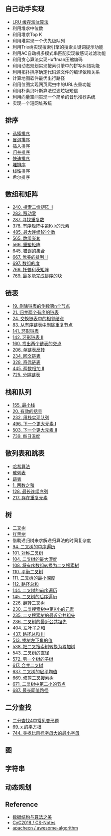 ## 自己动手实现

- [LRU 缓存淘汰算法](https://github.com/whirlys/algo-notes/blob/master/%E8%87%AA%E5%B7%B1%E5%8A%A8%E6%89%8B%E5%AE%9E%E7%8E%B0/%E5%AE%9E%E7%8E%B0%E4%B8%80%E4%B8%AALRU%E7%BC%93%E5%AD%98%E6%B7%98%E6%B1%B0%E7%AE%97%E6%B3%95.md)
- 利用堆求中位数
- 利用堆求Top K
- 利用堆实现一个优先级队列
- 利用Trie树实现搜索引擎的搜索关键词提示功能
- 利用AC自动机多模式串匹配实现敏感词过滤功能
- 利用贪心算法实现Huffman压缩编码
- 利用动态规划实现搜索引擎中的拼写纠错功能
- 利用拓扑排序确定代码源文件的编译依赖关系
- 计算地图软件最优出行路径
- 利用位图实现网页爬虫中的URL去重功能
- 利用朴素贝叶斯算法过滤垃圾短信
- 利用向量空间实现一个简单的音乐推荐系统
- 实现一个短网址系统

## 排序

- [选择排序](https://github.com/whirlys/algo-notes/blob/master/%E6%8E%92%E5%BA%8F/%E9%80%89%E6%8B%A9%E6%8E%92%E5%BA%8F.md)
- [冒泡排序](https://github.com/whirlys/algo-notes/blob/master/%E6%8E%92%E5%BA%8F/%E5%86%92%E6%B3%A1%E6%8E%92%E5%BA%8F.md)
- [插入排序](https://github.com/whirlys/algo-notes/blob/master/%E6%8E%92%E5%BA%8F/%E6%8F%92%E5%85%A5%E6%8E%92%E5%BA%8F.md)
- [归并排序](https://github.com/whirlys/algo-notes/blob/master/%E6%8E%92%E5%BA%8F/%E5%BD%92%E5%B9%B6%E6%8E%92%E5%BA%8F.md)
- [快速排序](https://github.com/whirlys/algo-notes/blob/master/%E6%8E%92%E5%BA%8F/%E5%BF%AB%E9%80%9F%E6%8E%92%E5%BA%8F.md)
- [堆排序](https://github.com/whirlys/algo-notes/blob/master/%E6%8E%92%E5%BA%8F/%E5%A0%86%E6%8E%92%E5%BA%8F.md)
- [线性排序](https://github.com/whirlys/algo-notes/blob/master/%E6%8E%92%E5%BA%8F/%E7%BA%BF%E6%80%A7%E6%8E%92%E5%BA%8F.md)
- 希尔排序

## 数组和矩阵

- [240. 搜索二维矩阵 II](https://github.com/whirlys/algo-notes/blob/master/%E6%95%B0%E7%BB%84%E5%92%8C%E7%9F%A9%E9%98%B5/240_%E6%90%9C%E7%B4%A2%E4%BA%8C%E7%BB%B4%E7%9F%A9%E9%98%B5_II.md)
- [283. 移动零](https://github.com/whirlys/algo-notes/blob/master/%E6%95%B0%E7%BB%84%E5%92%8C%E7%9F%A9%E9%98%B5/283_%E7%A7%BB%E5%8A%A8%E9%9B%B6.md)
- [287. 寻找重复数](https://github.com/whirlys/algo-notes/blob/master/%E6%95%B0%E7%BB%84%E5%92%8C%E7%9F%A9%E9%98%B5/287_%E5%AF%BB%E6%89%BE%E9%87%8D%E5%A4%8D%E6%95%B0.md)
- [378. 有序矩阵中第K小的元素](https://github.com/whirlys/algo-notes/blob/master/%E6%95%B0%E7%BB%84%E5%92%8C%E7%9F%A9%E9%98%B5/378_%E6%9C%89%E5%BA%8F%E7%9F%A9%E9%98%B5%E4%B8%AD%E7%AC%ACK%E5%B0%8F%E7%9A%84%E5%85%83%E7%B4%A0.md)
- [485. 最大连续1的个数](https://github.com/whirlys/algo-notes/blob/master/%E6%95%B0%E7%BB%84%E5%92%8C%E7%9F%A9%E9%98%B5/485_%E6%9C%80%E5%A4%A7%E8%BF%9E%E7%BB%AD1%E7%9A%84%E4%B8%AA%E6%95%B0.md)
- [565. 数组嵌套](https://github.com/whirlys/algo-notes/blob/master/%E6%95%B0%E7%BB%84%E5%92%8C%E7%9F%A9%E9%98%B5/565_%E6%95%B0%E7%BB%84%E5%B5%8C%E5%A5%97.md)
- [566. 重塑矩阵](https://github.com/whirlys/algo-notes/blob/master/%E6%95%B0%E7%BB%84%E5%92%8C%E7%9F%A9%E9%98%B5/566_%E9%87%8D%E5%A1%91%E7%9F%A9%E9%98%B5.md)
- [645. 错误的集合](https://github.com/whirlys/algo-notes/blob/master/%E6%95%B0%E7%BB%84%E5%92%8C%E7%9F%A9%E9%98%B5/645_%E9%94%99%E8%AF%AF%E7%9A%84%E9%9B%86%E5%90%88.md)
- [667. 优美的排列 II](https://github.com/whirlys/algo-notes/blob/master/%E6%95%B0%E7%BB%84%E5%92%8C%E7%9F%A9%E9%98%B5/667_%E4%BC%98%E7%BE%8E%E7%9A%84%E6%8E%92%E5%88%97_II.md)
- [697. 数组的度](https://github.com/whirlys/algo-notes/blob/master/%E6%95%B0%E7%BB%84%E5%92%8C%E7%9F%A9%E9%98%B5/697_%E6%95%B0%E7%BB%84%E7%9A%84%E5%BA%A6.md)
- [766. 托普利茨矩阵](https://github.com/whirlys/algo-notes/blob/master/%E6%95%B0%E7%BB%84%E5%92%8C%E7%9F%A9%E9%98%B5/766_%E6%89%98%E6%99%AE%E5%88%A9%E8%8C%A8%E7%9F%A9%E9%98%B5.md)
- [769. 最多能完成排序的块](https://github.com/whirlys/algo-notes/blob/master/%E6%95%B0%E7%BB%84%E5%92%8C%E7%9F%A9%E9%98%B5/769_%E6%9C%80%E5%A4%9A%E8%83%BD%E5%AE%8C%E6%88%90%E6%8E%92%E5%BA%8F%E7%9A%84%E5%9D%97.md)

## 链表

- [19. 删除链表的倒数第n个节点](https://github.com/whirlys/algo-notes/blob/master/%E9%93%BE%E8%A1%A8/19_%E5%88%A0%E9%99%A4%E9%93%BE%E8%A1%A8%E7%9A%84%E5%80%92%E6%95%B0%E7%AC%ACn%E4%B8%AA%E8%8A%82%E7%82%B9.md)
- [21. 归并两个有序的链表](https://github.com/whirlys/algo-notes/blob/master/%E9%93%BE%E8%A1%A8/21_%E5%BD%92%E5%B9%B6%E4%B8%A4%E4%B8%AA%E6%9C%89%E5%BA%8F%E7%9A%84%E9%93%BE%E8%A1%A8.md)
- [24. 交换链表中的相邻结点](https://github.com/whirlys/algo-notes/blob/master/%E9%93%BE%E8%A1%A8/24_%E4%BA%A4%E6%8D%A2%E9%93%BE%E8%A1%A8%E4%B8%AD%E7%9A%84%E7%9B%B8%E9%82%BB%E7%BB%93%E7%82%B9.md)
- [83. 从有序链表中删除重复节点](https://github.com/whirlys/algo-notes/blob/master/%E9%93%BE%E8%A1%A8/83_%E4%BB%8E%E6%9C%89%E5%BA%8F%E9%93%BE%E8%A1%A8%E4%B8%AD%E5%88%A0%E9%99%A4%E9%87%8D%E5%A4%8D%E8%8A%82%E7%82%B9.md)
- [141. 环形链表](https://github.com/whirlys/algo-notes/blob/master/%E9%93%BE%E8%A1%A8/141_%E7%8E%AF%E5%BD%A2%E9%93%BE%E8%A1%A8.md)
- [142. 环形链表 II](https://github.com/whirlys/algo-notes/blob/master/%E9%93%BE%E8%A1%A8/142_%E7%8E%AF%E5%BD%A2%E9%93%BE%E8%A1%A8_II.md)
- [160. 找出两个链表的交点](https://github.com/whirlys/algo-notes/blob/master/%E9%93%BE%E8%A1%A8/160_%E6%89%BE%E5%87%BA%E4%B8%A4%E4%B8%AA%E9%93%BE%E8%A1%A8%E7%9A%84%E4%BA%A4%E7%82%B9.md)
- [206. 单链表反转](https://github.com/whirlys/algo-notes/blob/master/%E9%93%BE%E8%A1%A8/206_%E5%8D%95%E9%93%BE%E8%A1%A8%E5%8F%8D%E8%BD%AC.md)
- [234. 回文链表](https://github.com/whirlys/algo-notes/blob/master/%E9%93%BE%E8%A1%A8/234_%E5%9B%9E%E6%96%87%E9%93%BE%E8%A1%A8.md)
- [328. 奇偶链表](https://github.com/whirlys/algo-notes/blob/master/%E9%93%BE%E8%A1%A8/328_%E5%A5%87%E5%81%B6%E9%93%BE%E8%A1%A8.md)
- [445. 两数相加 II](https://github.com/whirlys/algo-notes/blob/master/%E9%93%BE%E8%A1%A8/445_%E4%B8%A4%E6%95%B0%E7%9B%B8%E5%8A%A0_II.md)
- [725. 分隔链表](https://github.com/whirlys/algo-notes/blob/master/%E9%93%BE%E8%A1%A8/725_%E5%88%86%E9%9A%94%E9%93%BE%E8%A1%A8.md)

## 栈和队列

- [155. 最小栈](https://github.com/whirlys/algo-notes/blob/master/%E6%A0%88%E5%92%8C%E9%98%9F%E5%88%97/155_%E6%9C%80%E5%B0%8F%E5%80%BC%E6%A0%88.md)
- [20. 有效的括号](https://github.com/whirlys/algo-notes/blob/master/%E6%A0%88%E5%92%8C%E9%98%9F%E5%88%97/20_%E6%9C%89%E6%95%88%E7%9A%84%E6%8B%AC%E5%8F%B7.md)
- [232. 用栈实现队列](https://github.com/whirlys/algo-notes/blob/master/%E6%A0%88%E5%92%8C%E9%98%9F%E5%88%97/232_%E7%94%A8%E6%A0%88%E5%AE%9E%E7%8E%B0%E9%98%9F%E5%88%97.md)
- [496. 下一个更大元素 I](https://github.com/whirlys/algo-notes/blob/master/%E6%A0%88%E5%92%8C%E9%98%9F%E5%88%97/496_%E4%B8%8B%E4%B8%80%E4%B8%AA%E6%9B%B4%E5%A4%A7%E5%85%83%E7%B4%A0_I.md)
- [503. 下一个更大元素 II](https://github.com/whirlys/algo-notes/blob/master/%E6%A0%88%E5%92%8C%E9%98%9F%E5%88%97/503_%E4%B8%8B%E4%B8%80%E4%B8%AA%E6%9B%B4%E5%A4%A7%E5%85%83%E7%B4%A0_II.md)
- [739. 每日温度](https://github.com/whirlys/algo-notes/blob/master/%E6%A0%88%E5%92%8C%E9%98%9F%E5%88%97/739_%E6%AF%8F%E6%97%A5%E6%B8%A9%E5%BA%A6.md)

## 散列表和跳表

- [哈希算法](https://github.com/whirlys/algo-notes/blob/master/%E6%95%A3%E5%88%97%E8%A1%A8%E5%92%8C%E8%B7%B3%E8%A1%A8/%E5%93%88%E5%B8%8C%E7%AE%97%E6%B3%95.md)
- [散列表](https://github.com/whirlys/algo-notes/blob/master/%E6%95%A3%E5%88%97%E8%A1%A8%E5%92%8C%E8%B7%B3%E8%A1%A8/%E6%95%A3%E5%88%97%E8%A1%A8.md)
- [跳表](https://github.com/whirlys/algo-notes/blob/master/%E6%95%A3%E5%88%97%E8%A1%A8%E5%92%8C%E8%B7%B3%E8%A1%A8/%E8%B7%B3%E8%A1%A8.md)
- [1. 两数之和](https://github.com/whirlys/algo-notes/blob/master/%E6%95%A3%E5%88%97%E8%A1%A8%E5%92%8C%E8%B7%B3%E8%A1%A8/1_%E4%B8%A4%E6%95%B0%E4%B9%8B%E5%92%8C.md)
- [128. 最长连续序列](https://github.com/whirlys/algo-notes/blob/master/%E6%95%A3%E5%88%97%E8%A1%A8%E5%92%8C%E8%B7%B3%E8%A1%A8/128_%E6%9C%80%E9%95%BF%E8%BF%9E%E7%BB%AD%E5%BA%8F%E5%88%97.md)
- [217. 存在重复元素](https://github.com/whirlys/algo-notes/blob/master/%E6%95%A3%E5%88%97%E8%A1%A8%E5%92%8C%E8%B7%B3%E8%A1%A8/217_%E5%AD%98%E5%9C%A8%E9%87%8D%E5%A4%8D%E5%85%83%E7%B4%A0.md)


## 树

- [二叉树](https://github.com/whirlys/algo-notes/blob/master/%E6%A0%91/%E4%BA%8C%E5%8F%89%E6%A0%91.md)
- [红黑树](https://github.com/whirlys/algo-notes/blob/master/%E6%A0%91/%E7%BA%A2%E9%BB%91%E6%A0%91.md)
- 借助递归树来求解递归算法的时间复杂度
- [94. 二叉树的中序遍历](https://github.com/whirlys/algo-notes/blob/master/%E6%A0%91/94_%E4%BA%8C%E5%8F%89%E6%A0%91%E7%9A%84%E4%B8%AD%E5%BA%8F%E9%81%8D%E5%8E%86.md)
- [101. 对称二叉树](https://github.com/whirlys/algo-notes/blob/master/%E6%A0%91/101_%E5%AF%B9%E7%A7%B0%E4%BA%8C%E5%8F%89%E6%A0%91.md)
- [104. 二叉树的最大深度](https://github.com/whirlys/algo-notes/blob/master/%E6%A0%91/104_%E4%BA%8C%E5%8F%89%E6%A0%91%E7%9A%84%E6%9C%80%E5%A4%A7%E6%B7%B1%E5%BA%A6.md)
- [108. 将有序数组转换为二叉搜索树](https://github.com/whirlys/algo-notes/blob/master/%E6%A0%91/108_%E5%B0%86%E6%9C%89%E5%BA%8F%E6%95%B0%E7%BB%84%E8%BD%AC%E6%8D%A2%E4%B8%BA%E4%BA%8C%E5%8F%89%E6%90%9C%E7%B4%A2%E6%A0%91.md)
- [110. 平衡二叉树](https://github.com/whirlys/algo-notes/blob/master/%E6%A0%91/110_%E5%B9%B3%E8%A1%A1%E4%BA%8C%E5%8F%89%E6%A0%91.md)
- [111. 二叉树的最小深度](https://github.com/whirlys/algo-notes/blob/master/%E6%A0%91/111_%E4%BA%8C%E5%8F%89%E6%A0%91%E7%9A%84%E6%9C%80%E5%B0%8F%E6%B7%B1%E5%BA%A6.md)
- [112. 路径总和](https://github.com/whirlys/algo-notes/blob/master/%E6%A0%91/112_%E8%B7%AF%E5%BE%84%E6%80%BB%E5%92%8C.md)
- [144. 二叉树的前序遍历](https://github.com/whirlys/algo-notes/blob/master/%E6%A0%91/144_%E4%BA%8C%E5%8F%89%E6%A0%91%E7%9A%84%E5%89%8D%E5%BA%8F%E9%81%8D%E5%8E%86.md)
- [145. 二叉树的后序遍历](https://github.com/whirlys/algo-notes/blob/master/%E6%A0%91/145_%E4%BA%8C%E5%8F%89%E6%A0%91%E7%9A%84%E5%90%8E%E5%BA%8F%E9%81%8D%E5%8E%86.md)
- [226. 翻转二叉树](https://github.com/whirlys/algo-notes/blob/master/%E6%A0%91/226_%E7%BF%BB%E8%BD%AC%E4%BA%8C%E5%8F%89%E6%A0%91.md)
- [230. 二叉搜索树中第K小的元素](https://github.com/whirlys/algo-notes/blob/master/%E6%A0%91/230_%E4%BA%8C%E5%8F%89%E6%90%9C%E7%B4%A2%E6%A0%91%E4%B8%AD%E7%AC%ACK%E5%B0%8F%E7%9A%84%E5%85%83%E7%B4%A0.md)
- [235. 二叉搜索树的最近公共祖先](https://github.com/whirlys/algo-notes/blob/master/%E6%A0%91/235_%E4%BA%8C%E5%8F%89%E6%90%9C%E7%B4%A2%E6%A0%91%E7%9A%84%E6%9C%80%E8%BF%91%E5%85%AC%E5%85%B1%E7%A5%96%E5%85%88.md)
- [236. 二叉树的最近公共祖先](https://github.com/whirlys/algo-notes/blob/master/%E6%A0%91/236_%E4%BA%8C%E5%8F%89%E6%A0%91%E7%9A%84%E6%9C%80%E8%BF%91%E5%85%AC%E5%85%B1%E7%A5%96%E5%85%88.md)
- [404. 左叶子之和](https://github.com/whirlys/algo-notes/blob/master/%E6%A0%91/404_%E5%B7%A6%E5%8F%B6%E5%AD%90%E4%B9%8B%E5%92%8C.md)
- [437. 路径总和 III](https://github.com/whirlys/algo-notes/blob/master/%E6%A0%91/437_%E8%B7%AF%E5%BE%84%E6%80%BB%E5%92%8C%20III.md)
- [513. 找树左下角的值](https://github.com/whirlys/algo-notes/blob/master/%E6%A0%91/513_%E6%89%BE%E6%A0%91%E5%B7%A6%E4%B8%8B%E8%A7%92%E7%9A%84%E5%80%BC.md)
- [538. 把二叉搜索树转换为累加树](https://github.com/whirlys/algo-notes/blob/master/%E6%A0%91/538_%E6%8A%8A%E4%BA%8C%E5%8F%89%E6%90%9C%E7%B4%A2%E6%A0%91%E8%BD%AC%E6%8D%A2%E4%B8%BA%E7%B4%AF%E5%8A%A0%E6%A0%91.md)
- [543. 二叉树的直径](https://github.com/whirlys/algo-notes/blob/master/%E6%A0%91/543_%E4%BA%8C%E5%8F%89%E6%A0%91%E7%9A%84%E7%9B%B4%E5%BE%84.md)
- [572. 另一个树的子树](https://github.com/whirlys/algo-notes/blob/master/%E6%A0%91/572_%E5%8F%A6%E4%B8%80%E4%B8%AA%E6%A0%91%E7%9A%84%E5%AD%90%E6%A0%91.md)
- [617. 合并二叉树](https://github.com/whirlys/algo-notes/blob/master/%E6%A0%91/617_%E5%90%88%E5%B9%B6%E4%BA%8C%E5%8F%89%E6%A0%91.md)
- [637. 二叉树的层平均值](https://github.com/whirlys/algo-notes/blob/master/%E6%A0%91/637_%E4%BA%8C%E5%8F%89%E6%A0%91%E7%9A%84%E5%B1%82%E5%B9%B3%E5%9D%87%E5%80%BC.md)
- [669. 修剪二叉搜索树](https://github.com/whirlys/algo-notes/blob/master/%E6%A0%91/669_%E4%BF%AE%E5%89%AA%E4%BA%8C%E5%8F%89%E6%90%9C%E7%B4%A2%E6%A0%91.md)
- [671. 二叉树中第二小的节点](https://github.com/whirlys/algo-notes/blob/master/%E6%A0%91/671_%E4%BA%8C%E5%8F%89%E6%A0%91%E4%B8%AD%E7%AC%AC%E4%BA%8C%E5%B0%8F%E7%9A%84%E8%8A%82%E7%82%B9.md)
- [687. 最长同值路径](https://github.com/whirlys/algo-notes/blob/master/%E6%A0%91/687_%E6%9C%80%E9%95%BF%E5%90%8C%E5%80%BC%E8%B7%AF%E5%BE%84.md)


## 二分查找

- [二分查找4中常见变形题](https://github.com/whirlys/algo-notes/blob/master/%E4%BA%8C%E5%88%86%E6%9F%A5%E6%89%BE/%E4%BA%8C%E5%88%86%E6%9F%A5%E6%89%BE4%E4%B8%AD%E5%B8%B8%E8%A7%81%E5%8F%98%E5%BD%A2%E9%A2%98.md)
- [69. x 的平方根](https://github.com/whirlys/algo-notes/blob/master/%E4%BA%8C%E5%88%86%E6%9F%A5%E6%89%BE/69_%20x%E7%9A%84%E5%B9%B3%E6%96%B9%E6%A0%B9.md)
- [744. 寻找比目标字母大的最小字母](https://github.com/whirlys/algo-notes/blob/master/%E4%BA%8C%E5%88%86%E6%9F%A5%E6%89%BE/744_%E5%AF%BB%E6%89%BE%E6%AF%94%E7%9B%AE%E6%A0%87%E5%AD%97%E6%AF%8D%E5%A4%A7%E7%9A%84%E6%9C%80%E5%B0%8F%E5%AD%97%E6%AF%8D.md)



## 图

## 字符串

## 动态规划




## Reference

- [数据结构与算法之美](http://gk.link/a/1026x)
- [CyC2018 / CS-Notes](https://github.com/CyC2018/CS-Notes/blob/master/docs/notes/Leetcode%20%E9%A2%98%E8%A7%A3%20-%20%E7%9B%AE%E5%BD%95.md)
- [apachecn / awesome-algorithm](https://github.com/apachecn/awesome-algorithm)